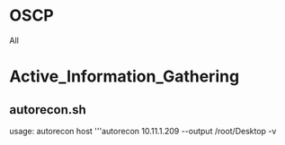 # OSCP
All

# Active_Information_Gathering
## autorecon.sh
usage:
autorecon host
'''autorecon 10.11.1.209 --output /root/Desktop -v 
